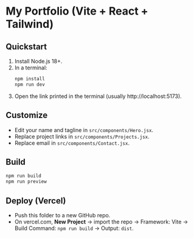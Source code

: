 # My Portfolio (Vite + React + Tailwind)

## Quickstart

1. Install Node.js 18+.
2. In a terminal:
   ```bash
   npm install
   npm run dev
   ```
3. Open the link printed in the terminal (usually http://localhost:5173).

## Customize
- Edit your name and tagline in `src/components/Hero.jsx`.
- Replace project links in `src/components/Projects.jsx`.
- Replace email in `src/components/Contact.jsx`.

## Build
```bash
npm run build
npm run preview
```

## Deploy (Vercel)
- Push this folder to a new GitHub repo.
- On vercel.com, **New Project** → import the repo → Framework: Vite → Build Command: `npm run build` → Output: `dist`.
